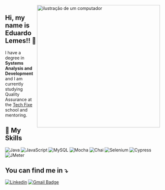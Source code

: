 <img src="https://raw.githubusercontent.com/MicaelliMedeiros/micaellimedeiros/master/image/computer-illustration.png" alt="ilustração de um computador" min-width="400px" max-width="400px" width="400px" align="right">

## Hi, my name is Eduardo Lemes!! 👋<br> ##
I have a degree in <strong>Systems Analysis and Development</strong> and I am currently studying Quality Assurance at the [Tech Fixe](https://www.techfixept.com/) school and mentoring.

## 🚀 My Skills ## 

![Java](https://img.shields.io/badge/-Java-333333?style=flat&logo=Java&logoColor=007396)
![JavaScript](https://img.shields.io/badge/-JavaScript-333333?style=flat&logo=javascript)
![MySQL](https://img.shields.io/badge/-SQL-333333?style=flat&logo=sql)
![Mocha](https://img.shields.io/badge/-Mocha-333333?style=flat&logo=mocha)
![Chai](https://img.shields.io/badge/-Chai-333333?style=flat&logo=chai)
![Selenium](https://img.shields.io/badge/-Selenium-333333?style=flat&logo=selenium)
![Cypress](https://img.shields.io/badge/-Cypress-333333?style=flat&logo=cypress)
![JMeter](https://img.shields.io/badge/-JMeter-333333?style=flat&logo=jmeter)

## You can find me in ⤵

[![Linkedin](https://img.shields.io/badge/-LinkedIn-blue?style=flat-square&logo=Linkedin&logoColor=white&link=https://www.linkedin.com/in/eduardo-lemes-qa/?locale=en_US)](https://www.linkedin.com/in/eduardo-lemes-qa/?locale=en_US)
[![Gmail Badge](https://img.shields.io/badge/-Email-006bed?style=flat-square&logo=Gmail&logoColor=white&link=mailto:testerqaeduardo@gmail.com)](mailto:testerqaeduardo@gmail.com)


